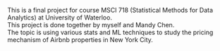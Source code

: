 This is a final project for course MSCI 718 (Statistical Methods for Data Analytics) at University of Waterloo.  
This project is done together by myself and Mandy Chen.  
The topic is using various stats and ML techniques to study the pricing mechanism of Airbnb properties in New York City.
